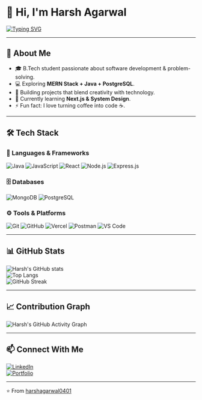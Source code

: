 # 👋 Hi, I'm Harsh Agarwal

[![Typing SVG](https://readme-typing-svg.herokuapp.com?font=Fira+Code&size=25&duration=4000&pause=1000&color=FF5733&width=435&lines=Full+Stack+Developer;Open+Source+Enthusiast;Tech+Explorer;Lifelong+Learner)](https://git.io/typing-svg)

---

## 🧑 About Me
- 🎓 B.Tech student passionate about software development & problem-solving.  
- 💻 Exploring **MERN Stack + Java + PostgreSQL**.  
- 🚀 Building projects that blend creativity with technology.  
- 🌱 Currently learning **Next.js & System Design**.  
- ⚡ Fun fact: I love turning coffee into code ☕.  

---

## 🛠 Tech Stack

### 🚀 Languages & Frameworks
![Java](https://img.shields.io/badge/Code-Java-red?logo=java&logoColor=white)
![JavaScript](https://img.shields.io/badge/Code-JavaScript-yellow?logo=javascript)
![React](https://img.shields.io/badge/Frontend-React-blue?logo=react)
![Node.js](https://img.shields.io/badge/Backend-Node.js-green?logo=node.js)
![Express.js](https://img.shields.io/badge/Framework-Express.js-black?logo=express)

### 🗄️ Databases
![MongoDB](https://img.shields.io/badge/Database-MongoDB-darkgreen?logo=mongodb)
![PostgreSQL](https://img.shields.io/badge/Database-PostgreSQL-blue?logo=postgresql)

### ⚙️ Tools & Platforms
![Git](https://img.shields.io/badge/Tool-Git-orange?logo=git)
![GitHub](https://img.shields.io/badge/Platform-GitHub-black?logo=github)
![Vercel](https://img.shields.io/badge/Deploy-Vercel-lightgrey?logo=vercel)
![Postman](https://img.shields.io/badge/API-Postman-orange?logo=postman)
![VS Code](https://img.shields.io/badge/IDE-VSCode-blue?logo=visualstudiocode)

---

## 📊 GitHub Stats

![Harsh's GitHub stats](https://github-readme-stats.vercel.app/api?username=harshagarwal0401&show_icons=true&theme=radical)  
![Top Langs](https://github-readme-stats.vercel.app/api/top-langs/?username=harshagarwal0401&layout=compact&theme=radical)  
![GitHub Streak](https://streak-stats.demolab.com?user=harshagarwal0401&theme=radical)

---

## 📈 Contribution Graph
![Harsh's GitHub Activity Graph](https://github-readme-activity-graph.vercel.app/graph?username=harshagarwal0401&theme=react-dark)

---

## 📫 Connect With Me
[![LinkedIn](https://img.shields.io/badge/LinkedIn-blue?logo=linkedin&logoColor=white)](https://[linkedin.com/in/your-link](https://www.linkedin.com/in/harsh-agarwal041/))  
[![Portfolio](https://img.shields.io/badge/Portfolio-000?logo=vercel&logoColor=white)](https://[your-portfolio-link](https://harshagarwal0401.github.io/-personal-portfolio/))  


---

⭐ From [harshagarwal0401](https://github.com/harshagarwal0401)
